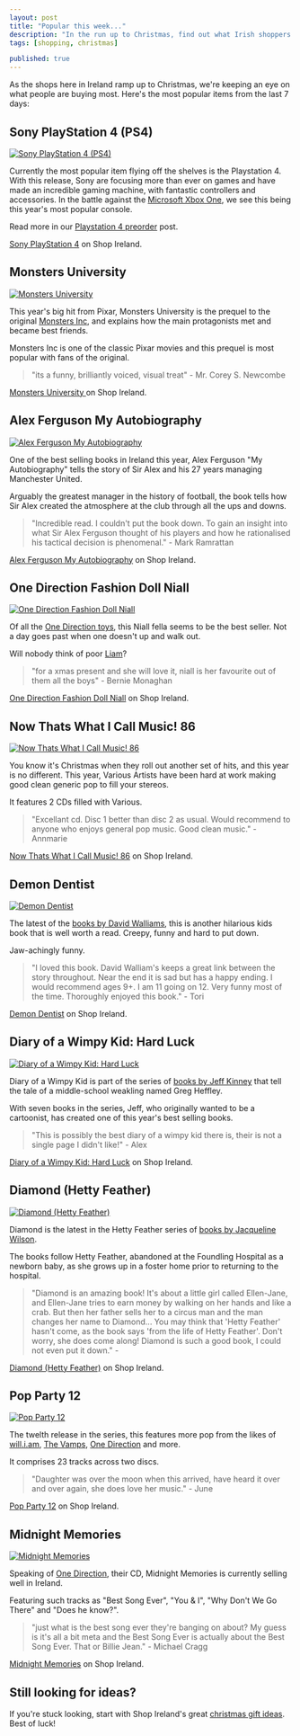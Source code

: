```yaml
---
layout: post
title: "Popular this week..."
description: "In the run up to Christmas, find out what Irish shoppers are buying..."
tags: [shopping, christmas]

published: true
---
```


As the shops here in Ireland ramp up to Christmas, we're keeping an eye on what people are buying most. Here's the most popular items from the last 7 days:

## Sony PlayStation 4 (PS4)

<a href="http://www.shopireland.ie/games/B00BE4HOIM/"><img src="http://ecx.images-amazon.com/images/I/41yICqdXaVL._SL160_.jpg" alt="Sony PlayStation 4 (PS4)" class="left"></a>

Currently the most popular item flying off the shelves is the Playstation 4. With this release, Sony are focusing more than ever on games and have made an incredible gaming machine, with fantastic controllers and accessories. In the battle against the [Microsoft Xbox One](http://www.shopireland.ie/games/B00BE4OUBG/), we see this being this year's most popular console.

Read more in our [Playstation 4 preorder](http://blog.shopireland.ie/playstation-4-release-date/) post.

[Sony PlayStation 4](http://www.shopireland.ie/games/B00BE4HOIM/) on Shop Ireland.

## Monsters University

<a href="http://www.shopireland.ie/dvd/B00742SYLY/"><img src="http://ecx.images-amazon.com/images/I/51Fvx5rUtwL._SL160_.jpg" alt="Monsters University" class="left"></a>

This year's big hit from Pixar, Monsters University is the prequel to the original [Monsters Inc](http://www.shopireland.ie/dvd/B000062V9C/), and explains how the main protagonists met and became best friends.

Monsters Inc is one of the classic Pixar movies and this prequel is most popular with fans of the original.

> "its a funny, brilliantly voiced, visual treat" - Mr. Corey S. Newcombe

[Monsters University ](http://www.shopireland.ie/dvd/B00742SYLY/) on Shop Ireland.

## Alex Ferguson My Autobiography

<a href="http://www.shopireland.ie/books/0340919396/"><img src="http://ecx.images-amazon.com/images/I/51-9tiZe6fL._SL160_.jpg" alt="Alex Ferguson My Autobiography" class="left"></a>

One of the best selling books in Ireland this year, Alex Ferguson "My Autobiography" tells the story of Sir Alex and his 27 years managing Manchester United.

Arguably the greatest manager in the history of football, the book tells how Sir Alex created the atmosphere at the club through all the ups and downs.

> "Incredible read. I couldn't put the book down. To gain an insight into what Sir Alex Ferguson thought of his players and how he rationalised his tactical decision is phenomenal." - Mark Ramrattan

[Alex Ferguson My Autobiography](http://www.shopireland.ie/books/0340919396/) on Shop Ireland. 

## One Direction Fashion Doll Niall

<a href="http://www.shopireland.ie/toys/B00C3VTX48/"><img src="http://ecx.images-amazon.com/images/I/31Hpewe4psL._SL160_.jpg" alt="One Direction Fashion Doll Niall" class="left"></a>

Of all the [One Direction toys](http://www.shopireland.ie/toys/search/one%20direction/), this Niall fella seems to be the best seller. Not a day goes past when one doesn't up and walk out.

Will nobody think of poor [Liam](http://www.shopireland.ie/toys/B00C3VTZ4Q/)? 

> "for a xmas present and she will love it, niall is her favourite out of them all the boys" - Bernie Monaghan

[One Direction Fashion Doll Niall](http://www.shopireland.ie/toys/B00C3VTX48/) on Shop Ireland.

## Now Thats What I Call Music! 86

<a href="http://www.shopireland.ie/music/B00F963CTG/"><img src="http://ecx.images-amazon.com/images/I/61oqmBLvdbL._SL160_.jpg" alt="Now Thats What I Call Music! 86" class="left"></a>

You know it's Christmas when they roll out another set of hits, and this year is no different. This year, Various Artists have been hard at work making good clean generic pop to fill your stereos.

It features 2 CDs filled with Various.

> "Excellant cd. Disc 1 better than disc 2 as usual. Would recommend to anyone who enjoys general pop music. Good clean music." - Annmarie

[Now Thats What I Call Music! 86](http://www.shopireland.ie/music/B00F963CTG/) on Shop Ireland.

## Demon Dentist

<a href="http://www.shopireland.ie/books/0007453566/"><img src="http://ecx.images-amazon.com/images/I/5175YMfq4lL._SL160_.jpg" alt="Demon Dentist" class="left"></a>

The latest of the [books by David Walliams](http://www.shopireland.ie/books/search/David+Walliams/), this is another hilarious kids book that is well worth a read. Creepy, funny and hard to put down.

Jaw-achingly funny.

> "I loved this book. David Walliam's keeps a great link between the story throughout. Near the end it is sad but has a happy ending. I would recommend ages 9+. I am 11 going on 12. Very funny most of the time. Thoroughly enjoyed this book." - Tori

[Demon Dentist](http://www.shopireland.ie/books/0007453566/) on Shop Ireland.

## Diary of a Wimpy Kid: Hard Luck

<a href="http://www.shopireland.ie/books/0141350679/"><img src="http://ecx.images-amazon.com/images/I/51jeOdQdf0L._SL160_.jpg" alt="Diary of a Wimpy Kid: Hard Luck" class="left"></a>

Diary of a Wimpy Kid is part of the series of [books by Jeff Kinney](http://www.shopireland.ie/books/search/jeff%20kinney/) that tell the tale of a middle-school weakling named Greg Heffley.

With seven books in the series, Jeff, who originally wanted to be a cartoonist, has created one of this year's best selling books.

> "This is possibly the best diary of a wimpy kid there is, their is not a single page I didn't like!" - Alex

[Diary of a Wimpy Kid: Hard Luck](http://www.shopireland.ie/books/0141350679/) on Shop Ireland.

## Diamond (Hetty Feather)

<a href="http://www.shopireland.ie/books/0857531077/"><img src="http://ecx.images-amazon.com/images/I/61Sq%2BygLfcL._SL160_.jpg" alt="Diamond (Hetty Feather)" class="left"></a>

Diamond is the latest in the Hetty Feather series of [books by Jacqueline Wilson](http://www.shopireland.ie/books/search/Jacqueline+Wilson/).

The books follow Hetty Feather, abandoned at the Foundling Hospital as a newborn baby, as she grows up in a foster home prior to returning to the hospital.

> "Diamond is an amazing book! It's about a little girl called Ellen-Jane, and Ellen-Jane tries to earn money by walking on her hands and like a crab. But then her father sells her to a circus man and the man changes her name to Diamond... You may think that 'Hetty Feather' hasn't come, as the book says 'from the life of Hetty Feather'. Don't worry, she does come along! Diamond is such a good book, I could not even put it down." - 

[Diamond (Hetty Feather)](http://www.shopireland.ie/books/0857531077/) on Shop Ireland.

## Pop Party 12

<a href="http://www.shopireland.ie/music/B00EMGUU7G/"><img src="http://ecx.images-amazon.com/images/I/61uUIxoarOL._SL160_.jpg" alt="Pop Party 12" class="left"></a>

The twelth release in the series, this features more pop from the likes of [will.i.am](http://www.shopireland.ie/music/search/will.i.am), [The Vamps](http://www.shopireland.ie/music/search/the%20vamps/), [One Direction](http://www.shopireland.ie/music/search/one%20direction/) and more.

It comprises 23 tracks across two discs.

> "Daughter was over the moon when this arrived, have heard it over and over again, she does love her music." - June

[Pop Party 12](http://www.shopireland.ie/music/B00EMGUU7G/) on Shop Ireland.

## Midnight Memories

<a href="http://www.shopireland.ie/music/B00F0N61AU/"><img src="http://ecx.images-amazon.com/images/I/61Hix1WN6KL._SL160_.jpg" alt="Midnight Memories" class="left"></a>

Speaking of [One Direction](http://www.shopireland.ie/music/search/one%20direction/), their CD, Midnight Memories is currently selling well in Ireland.

Featuring such tracks as "Best Song Ever", "You & I", "Why Don't We Go There" and "Does he know?".

> "just what is the best song ever they're banging on about? My guess is it's all a bit meta and the Best Song Ever is actually about the Best Song Ever. That or Billie Jean." - Michael Cragg

[Midnight Memories](http://www.shopireland.ie/music/B00F0N61AU/) on Shop Ireland.

## Still looking for ideas?

If you're stuck looking, start with Shop Ireland's great [christmas gift ideas](http://www.shopireland.ie/giftideas/). Best of luck!

 